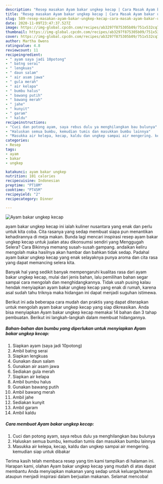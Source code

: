 ```yaml
---
description: "Resep masakan Ayam bakar ungkep kecap | Cara Masak Ayam bakar ungkep kecap Yang Menggugah Selera"
title: "Resep masakan Ayam bakar ungkep kecap | Cara Masak Ayam bakar ungkep kecap Yang Menggugah Selera"
slug: 589-resep-masakan-ayam-bakar-ungkep-kecap-cara-masak-ayam-bakar-ungkep-kecap-yang-menggugah-selera
date: 2020-11-09T23:47:37.527Z
image: https://img-global.cpcdn.com/recipes/ab3297f875305b09/751x532cq70/ayam-bakar-ungkep-kecap-foto-resep-utama.jpg
thumbnail: https://img-global.cpcdn.com/recipes/ab3297f875305b09/751x532cq70/ayam-bakar-ungkep-kecap-foto-resep-utama.jpg
cover: https://img-global.cpcdn.com/recipes/ab3297f875305b09/751x532cq70/ayam-bakar-ungkep-kecap-foto-resep-utama.jpg
author: Martha Owens
ratingvalue: 4.8
reviewcount: 11
recipeingredient:
- " ayam saya jadi 10potong"
- " batng serai"
- " lengkuas"
- " daun salam"
- " air asam jawa"
- " gula merah"
- " air kelapa"
- " bumbu halus"
- " bawang putih"
- " bawang merah"
- " jahe"
- " kunyit"
- " garam"
- " kaldu"
recipeinstructions:
- "Cuci dan potong ayam, saya rebus dulu ya menghilangkan bau bulunya"
- "Haluskan semua bumbu, kemudian tumis dan masukkan bumbu lainnya"
- "Masukka air kelepa, kecap, kaldu dan ungkep sampai air mengering. kemudian siap untuk dibakar"
categories:
- Resep
tags:
- ayam
- bakar
- ungkep

katakunci: ayam bakar ungkep 
nutrition: 101 calories
recipecuisine: Indonesian
preptime: "PT18M"
cooktime: "PT45M"
recipeyield: "2"
recipecategory: Dinner

---
```



![Ayam bakar ungkep kecap](https://img-global.cpcdn.com/recipes/ab3297f875305b09/751x532cq70/ayam-bakar-ungkep-kecap-foto-resep-utama.jpg)


ayam bakar ungkep kecap ini ialah kuliner nusantara yang enak dan perlu untuk kita coba. Cita rasanya yang sedap membuat siapa pun menantikan kehadirannya di meja makan.
Bunda lagi mencari inspirasi resep ayam bakar ungkep kecap untuk jualan atau dikonsumsi sendiri yang Menggugah Selera? Cara Bikinnya memang susah-susah gampang. andaikan keliru mengolah maka hasilnya akan hambar dan bahkan tidak sedap. Padahal ayam bakar ungkep kecap yang enak selayaknya punya aroma dan cita rasa yang dapat memancing selera kita.



Banyak hal yang sedikit banyak mempengaruhi kualitas rasa dari ayam bakar ungkep kecap, mulai dari jenis bahan, lalu pemilihan bahan segar sampai cara mengolah dan menghidangkannya. Tidak usah pusing kalau hendak menyiapkan ayam bakar ungkep kecap yang enak di rumah, karena asal sudah tahu triknya maka hidangan ini dapat menjadi suguhan istimewa.


Berikut ini ada beberapa cara mudah dan praktis yang dapat diterapkan untuk mengolah ayam bakar ungkep kecap yang siap dikreasikan. Anda bisa menyiapkan Ayam bakar ungkep kecap memakai 14 bahan dan 3 tahap pembuatan. Berikut ini langkah-langkah dalam membuat hidangannya.

<!--inarticleads1-->

##### Bahan-bahan dan bumbu yang diperlukan untuk menyiapkan Ayam bakar ungkep kecap:

1. Siapkan  ayam (saya jadi 10potong)
1. Ambil  batng serai
1. Siapkan  lengkuas
1. Gunakan  daun salam
1. Gunakan  air asam jawa
1. Sediakan  gula merah
1. Siapkan  air kelapa
1. Ambil  bumbu halus
1. Gunakan  bawang putih
1. Ambil  bawang merah
1. Ambil  jahe
1. Sediakan  kunyit
1. Ambil  garam
1. Ambil  kaldu




<!--inarticleads2-->

##### Cara membuat Ayam bakar ungkep kecap:

1. Cuci dan potong ayam, saya rebus dulu ya menghilangkan bau bulunya
1. Haluskan semua bumbu, kemudian tumis dan masukkan bumbu lainnya
1. Masukka air kelepa, kecap, kaldu dan ungkep sampai air mengering. kemudian siap untuk dibakar




Terima kasih telah membaca resep yang tim kami tampilkan di halaman ini. Harapan kami, olahan Ayam bakar ungkep kecap yang mudah di atas dapat membantu Anda menyiapkan makanan yang sedap untuk keluarga/teman ataupun menjadi inspirasi dalam berjualan makanan. Selamat mencoba!
